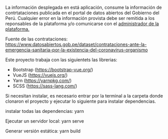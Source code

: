 
La información desplegada en está aplicación, consume la información de contrtataciones publicada en el portal de datos abiertos del Gobierno del Perú. Cualquier error en la información provista debe ser remitida a los reponsables de la plataforma y/o comunicarse con el <a blank="_blank" href="https://twittter.com/antoniocuga">administrador de la plataforma.</a>

Fuente de las contrataciones: https://www.datosabiertos.gob.pe/dataset/contrataciones-ante-la-emergencia-sanitaria-por-la-existencia-del-coronavirus-organismo


Este proyecto trabaja con las siguientets las librerias:

- Bootstrap (https://bootstrap-vue.org/)
- VueJS (https://vuejs.org/)
- Yarn (https://yarnpkg.com/)
- SCSS (https://sass-lang.com/)

Si necesitan instalar, es necesario entrar por la terminal a la carpeta donde clonaron el proyecto y ejecutar lo siguiente para instalar dependencias.

instalar todas las dependencias:
  yarn

Ejecutar un servidor local:
  yarn serve

Generar versión estática:
  yarn build
